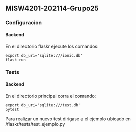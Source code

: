 ## MISW4201-202114-Grupo25 


### Configuracion

#### Backend
En el directorio flaskr ejecute los comandos:

```shell
export db_uri='sqlite:///ionic.db'
flask run
```


### Tests
#### Backend
En el directorio principal corra el comando: 
```shell
export db_uri='sqlite:///test.db'
pytest
```

Para realizar un nuevo test dirigase a el ejemplo ubicado en /flaskr/tests/test_ejemplo.py